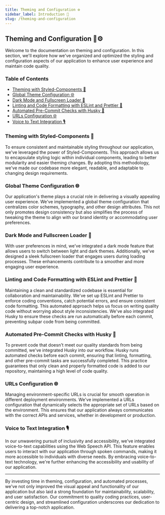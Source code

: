 ```yaml
---
title: Theming and Configuration ⚙️
sidebar_label: Introduction 📖
slug: /theming-and-configuration
---
```


<head>
  <title>Theming and Configuration ⚙️</title>
</head>

## Theming and Configuration 🎨⚙️

Welcome to the documentation on theming and configuration. In this section, we'll explore how we've organized and optimized the styling and configuration aspects of our application to enhance user experience and maintain code quality.

### Table of Contents

- [Theming with Styled-Components 💅](#theming-with-styled-components)
- [Global Theme Configuration 🌐](#global-theme-configuration)
- [Dark Mode and Fullscreen Loader 🌙](#dark-mode-and-fullscreen-loader)
- [Linting and Code Formatting with ESLint and Prettier 🧹](#linting-and-code-formatting)
- [Automated Pre-Commit Checks with Husky 🐶](#automated-pre-commit-checks-with-husky)
- [URLs Configuration 🌐](#urls-configuration)
- [Voice to Text Integration 🎙️](#voice-to-text-integration)
<!-- - [Setting Up Docker 🐳](#setting-up-docker) -->

### Theming with Styled-Components 💅
<a id="theming-with-styled-components"></a>

To ensure consistent and maintainable styling throughout our application, we've leveraged the power of Styled-Components. This approach allows us to encapsulate styling logic within individual components, leading to better modularity and easier theming changes. By adopting this methodology, we've made our codebase more elegant, readable, and adaptable to changing design requirements.

### Global Theme Configuration 🌐
<a id="global-theme-configuration"></a>

Our application's theme plays a crucial role in delivering a visually appealing user experience. We've implemented a global theme configuration that centralizes color schemes, typography, and other design attributes. This not only promotes design consistency but also simplifies the process of tweaking the theme to align with our brand identity or accommodating user preferences.

### Dark Mode and Fullscreen Loader 🌙
<a id="dark-mode-and-fullscreen-loader"></a>

With user preferences in mind, we've integrated a dark mode feature that allows users to switch between light and dark themes. Additionally, we've designed a sleek fullscreen loader that engages users during loading processes. These enhancements contribute to a smoother and more engaging user experience.

### Linting and Code Formatting with ESLint and Prettier 🧹
<a id="linting-and-code-formatting"></a>

Maintaining a clean and standardized codebase is essential for collaboration and maintainability. We've set up ESLint and Prettier to enforce coding conventions, catch potential errors, and ensure consistent code formatting. This automated approach helps us focus on writing quality code without worrying about style inconsistencies. We've also integrated Husky to ensure these checks are run automatically before each commit, preventing subpar code from being committed.

### Automated Pre-Commit Checks with Husky 🐶
<a id="automated-pre-commit-checks-with-husky"></a>

To prevent code that doesn't meet our quality standards from being committed, we've integrated Husky into our workflow. Husky runs automated checks before each commit, ensuring that linting, formatting, and other pre-commit tasks are successfully completed. This practice guarantees that only clean and properly formatted code is added to our repository, maintaining a high level of code quality.

### URLs Configuration 🌐
<a id="urls-configuration"></a>

Managing environment-specific URLs is crucial for smooth operation in different deployment environments. We've implemented a URLs configuration that dynamically selects the appropriate set of URLs based on the environment. This ensures that our application always communicates with the correct APIs and services, whether in development or production.

### Voice to Text Integration 🎙️
<a id="voice-to-text-integration"></a>

In our unwavering pursuit of inclusivity and accessibility, we've integrated voice-to-text capabilities using the Web Speech API. This feature enables users to interact with our application through spoken commands, making it more accessible to individuals with diverse needs. By embracing voice-to-text technology, we're further enhancing the accessibility and usability of our application.

<!-- ### Setting Up Docker 🐳

For seamless deployment and containerization, we've created a Dockerfile that encapsulates our application's runtime environment. This simplifies the deployment process, ensures consistent behavior across different environments, and facilitates scaling if needed. -->

---

By investing time in theming, configuration, and automated processes, we've not only improved the visual appeal and functionality of our application but also laid a strong foundation for maintainability, scalability, and user satisfaction. Our commitment to quality coding practices, user-centric design, and streamlined configuration underscores our dedication to delivering a top-notch application.

